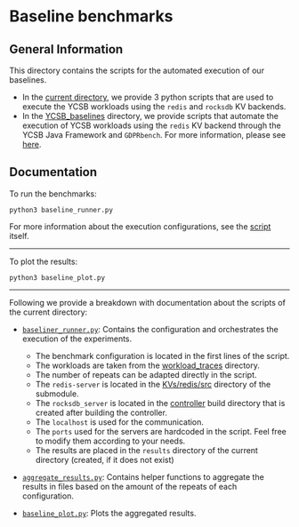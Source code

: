 # Baseline benchmarks

## General Information
This directory contains the scripts for the automated execution of our baselines.

- In the [current directory](./), we provide 3 python scripts that are used to execute the YCSB workloads using the `redis` and `rocksdb` KV backends.
- In the [YCSB_baselines](./YCSB_baselines/) directory, we provide scripts that automate the execution of YCSB workloads using the `redis` KV backend through the YCSB Java Framework and `GDPRbench`. For more information, please see [here](./YCSB_baselines/README.md).

## Documentation

To run the benchmarks:
```
python3 baseline_runner.py
```
For more information about the execution configurations, see the [script](./baseline_runner.py) itself.

---

To plot the results:
```
python3 baseline_plot.py
```

---

Following we provide a breakdown with documentation about the scripts of the current directory:

- [`baseliner_runner.py`](./baseline_runner.py):
Contains the configuration and orchestrates the execution of the experiments.
  - The benchmark configuration is located in the first lines of the script.
  - The workloads are taken from the [workload_traces](../workload_traces/`) directory.
  - The number of repeats can be adapted directly in the script.
  - The `redis-server` is located in the [KVs/redis/src](../KVs/redis/src/) directory of the submodule.
  - The `rocksdb_server` is located in the [controller](../controller/) build directory that is created after building the controller.
  - The `localhost` is used for the communication.
  - The `ports` used for the servers are hardcoded in the script. Feel free to modify them according to your needs.
  - The results are placed in the `results` directory of the current directory (created, if it does not exist)

- [`aggregate_results.py`](./aggregate_results.py):
Contains helper functions to aggregate the results in files based on the amount of the repeats of each configuration.

- [`baseline_plot.py`](./baseline_plot.py):
Plots the aggregated results. 